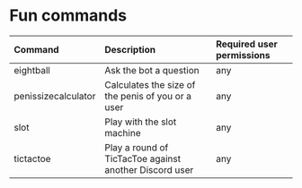 # Fun commands

| Command | Description | Required user permissions |
| :--- | :--- | :--- |
|eightball                | Ask the bot a question | any|
|penissizecalculator      | Calculates the size of the penis of you or a user | any|
|slot                     | Play with the slot machine | any|
|tictactoe                | Play a round of TicTacToe against another Discord user | any